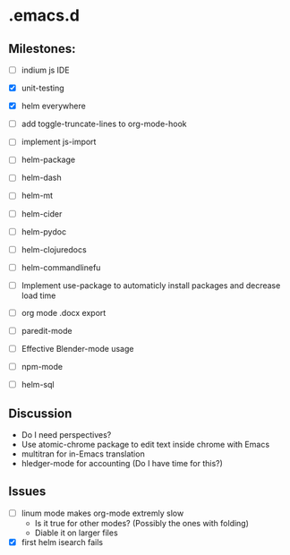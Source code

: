 # .emacs.d #

## Milestones: ##
- [ ] indium js IDE
- [x] unit-testing
- [x] helm everywhere
- [ ] add toggle-truncate-lines to org-mode-hook
- [ ] implement js-import
- [ ] helm-package
- [ ] helm-dash
- [ ] helm-mt
- [ ] helm-cider
- [ ] helm-pydoc
- [ ] helm-clojuredocs
- [ ] helm-commandlinefu
- [ ] Implement use-package to automaticly install packages and decrease load time
- [ ] org mode .docx export
- [ ] paredit-mode
- [ ] Effective Blender-mode usage
- [ ] npm-mode
- [ ] helm-sql


## Discussion ##

- Do I need perspectives?
- Use atomic-chrome package to edit text inside chrome with Emacs
- multitran for in-Emacs translation
- hledger-mode for accounting (Do I have time for this?)


## Issues ##

- [ ] linum mode makes org-mode extremly slow
	- Is it true for other modes? (Possibly the ones with folding)
	- Diable it on larger files
- [x] first helm isearch fails
